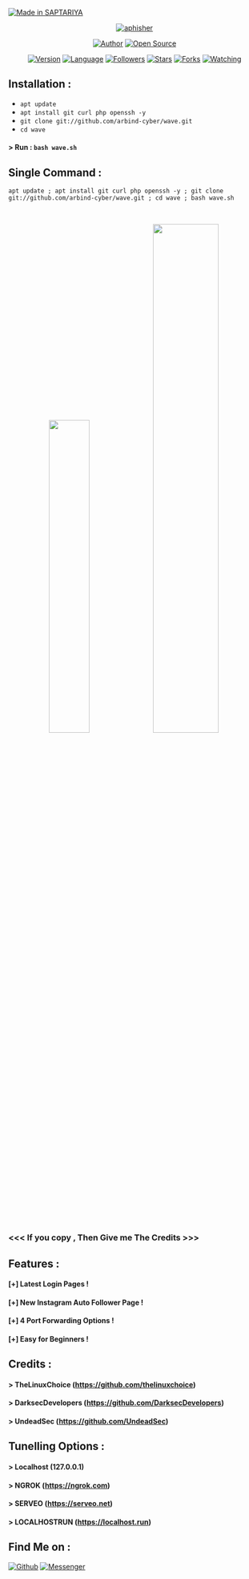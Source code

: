 
<p align="left">
<a href="#"><img title="Made in SAPTARIYA" src="https://img.shields.io/badge/MADE%20IN-SAPTARIYA-green?colorA=%23ff0000&colorB=%23017e40&style=for-the-badge"></a>
</p>
<p align="center">
<a href="#"><img title="aphisher" src="https://raw.githubusercontent.com/arbind-cyber/release-download/master/images/banner/aphisher.png"></a>
</p>
<p align="center">
<a href="https://github.com/arbind-cyber"><img title="Author" src="https://img.shields.io/badge/Author-arbind-cyber-red.svg?style=for-the-badge&logo=github"></a>
<a href="#"><img title="Open Source" src="https://img.shields.io/badge/Open%20Source-%E2%9D%A4-green?style=for-the-badge"></a>
</p>
<p align="center">
<a href="#"><img title="Version" src="https://img.shields.io/badge/Version-2.0-green.svg?style=flat-square"></a>
<a href="#"><img title="Language" src="https://badges.frapsoft.com/bash/v1/bash.png?v=103"></a>
<a href="https://github.com/arbind-cyber/followers"><img title="Followers" src="https://img.shields.io/github/followers/arbind-cyber?color=blue&style=flat-square"></a>
<a href="https://github.com/arbind-cyber/aphisher/stargazers/"><img title="Stars" src="https://img.shields.io/github/stars/arbind-cyber/aphisher?color=red&style=flat-square"></a>
<a href="https://github.com/arbind-cyber/aphisher/network/members"><img title="Forks" src="https://img.shields.io/github/forks/arbind-cyber/aphisher?color=red&style=flat-square"></a>
<a href="https://github.com/arbind-cyber/aphisher/watchers"><img title="Watching" src="https://img.shields.io/github/watchers/arbind-cyber/aphisher?label=Watchers&color=blue&style=flat-square"></a>
</p>

## Installation :

* `apt update`
* `apt install git curl php openssh -y`
* `git clone git://github.com/arbind-cyber/wave.git`
* `cd wave`
#### > Run : `bash wave.sh`

## Single Command :
```
apt update ; apt install git curl php openssh -y ; git clone git://github.com/arbind-cyber/wave.git ; cd wave ; bash wave.sh
```
<br>
<p align="center">
<img width="40%" src="https://raw.githubusercontent.com/arbind-cyber/release-download/master/images/zphisher1.png"/>
<img width="51%" src="https://raw.githubusercontent.com/arbind-cyber/release-download/master/images/zphisher2.png"/>
</p>

### <<< If you copy , Then Give me The Credits >>>

## Features :
#### [+] Latest Login Pages !
#### [+] New Instagram Auto Follower Page !
#### [+] 4 Port Forwarding Options !
#### [+] Easy for Beginners !

## Credits :
#### > TheLinuxChoice (https://github.com/thelinuxchoice)
#### > DarksecDevelopers (https://github.com/DarksecDevelopers)
#### > UndeadSec (https://github.com/UndeadSec)

## Tunelling Options :
#### > Localhost (127.0.0.1)
#### > NGROK (https://ngrok.com)
#### > SERVEO (https://serveo.net)
#### > LOCALHOSTRUN (https://localhost.run)

## Find Me on :
[![Github](https://img.shields.io/badge/Github-ARBIND--CYBER-green?style=for-the-badge&logo=github)](https://github.com/arbind-cyber)
[![Messenger](https://img.shields.io/badge/Chat-Messenger-blue?style=for-the-badge&logo=messenger)](https://www.facebook.com/arbind.das.127201)


